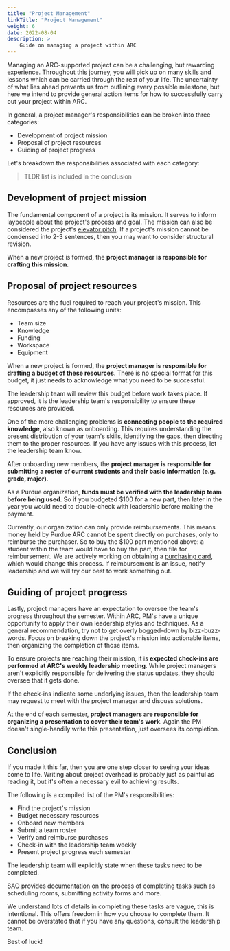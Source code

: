 ```yaml
---
title: "Project Management"
linkTitle: "Project Management"
weight: 6
date: 2022-08-04
description: >
    Guide on managing a project within ARC
---
```


Managing an ARC-supported project can be a challenging, but rewarding experience. Throughout this journey, you will pick up on many skills and lessons which can be carried through the rest of your life. The uncertainty of what lies ahead prevents us from outlining every possible milestone, but here we intend to provide general action items for how to successfully carry out your project within ARC.

In general, a project manager's responsibilities can be broken into three categories:

- Development of project mission
- Proposal of project resources
- Guiding of project progress

Let's breakdown the responsibilities associated with each category:

> TLDR list is included in the conclusion

## Development of project mission

The fundamental component of a project is its mission. It serves to inform laypeople about the project's process and goal. The mission can also be considered the project's [elevator pitch](https://en.wikipedia.org/wiki/Elevator_pitch). If a project's mission cannot be condensed into 2-3 sentences, then you may want to consider structural revision.

When a new project is formed, the **project manager is responsible for crafting this mission**.

## Proposal of project resources
Resources are the fuel required to reach your project's mission. This encompasses any of the following units:
- Team size
- Knowledge
- Funding
- Workspace
- Equipment

When a new project is formed, the **project manager is responsible for drafting a budget of these resources**. There is no special format for this budget, it just needs to acknowledge what you need to be successful.

The leadership team will review this budget before work takes place. If approved, it is the leadership team's responsibility to ensure these resources are provided.

One of the more challenging problems is **connecting people to the required knowledge**, also known as onboarding. This requires understanding the present distribution of your team's skills, identifying the gaps, then directing them to the proper resources. If you have any issues with this process, let the leadership team know.

After onboarding new members, the **project manager is responsible for submitting a roster of current students and their basic information (e.g. grade, major)**.

As a Purdue organization, **funds must be verified with the leadership team before being used**. So if you budgeted $100 for a new part, then later in the year you would need to double-check with leadership before making the payment.

Currently, our organization can only provide reimbursements. This means money held by Purdue ARC cannot be spent directly on purchases, only to reimburse the purchaser. So to buy the $100 part mentioned above: a student within the team would have to buy the part, then file for reimbursement. We are actively working on obtaining a [purchasing card](https://www.purdue.edu/business/boso/resources/pCards.php), which would change this process. If reimbursement is an issue, notify leadership and we will try our best to work something out.

## Guiding of project progress
Lastly, project managers have an expectation to oversee the team's progress throughout the semester. Within ARC, PM's have a unique opportunity to apply their own leadership styles and techniques. As a general recommendation, try not to get overly bogged-down by bizz-buzz-words. Focus on breaking down the project's mission into actionable items, then organizing the completion of those items.

To ensure projects are reaching their mission, it is **expected check-ins are performed at ARC's weekly leadership meeting**. While project managers aren't explicitly responsible for delivering the status updates, they should oversee that it gets done.

If the check-ins indicate some underlying issues, then the leadership team may request to meet with the project manager and discuss solutions.

At the end of each semester, **project managers are responsible for organizing a presentation to cover their team's work**. Again the PM doesn't single-handily write this presentation, just oversees its completion.

## Conclusion
If you made it this far, then you are one step closer to seeing your ideas come to life. Writing about project overhead is probably just as painful as reading it, but it's often a necessary evil to achieving results.

The following is a compiled list of the PM's responsibilities:
- Find the project's mission
- Budget necessary resources
- Onboard new members
- Submit a team roster
- Verify and reimburse purchases
- Check-in with the leadership team weekly
- Present project progress each semester

The leadership team will explicitly state when these tasks need to be completed.

SAO provides [documentation](https://www.purdue.edu/sao/resources/Resources%20for%20New%20Student%20Organizations.html) on the process of completing tasks such as scheduling rooms, submitting activity forms and more.

We understand lots of details in completing these tasks are vague, this is intentional. This offers freedom in how you choose to complete them. It cannot be overstated that if you have any questions, consult the leadership team.

Best of luck!